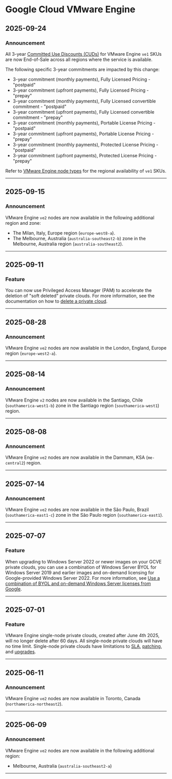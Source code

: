 # Google Cloud VMware Engine

## 2025-09-24

### Announcement

All 3-year [Committed Use Discounts (CUDs)](https://cloud.google.com/docs/cuds) for VMware Engine `ve1` SKUs are now End-of-Sale across all regions where the service is available.

The following specific 3-year commitments are impacted by this change:

* 3-year commitment (monthly payments), Fully Licensed Pricing - "postpaid"
* 3-year commitment (upfront payments), Fully Licensed Pricing - "prepay"
* 3-year commitment (monthly payments), Fully Licensed convertible commitment - "postpaid"
* 3-year commitment (upfront payments), Fully Licensed convertible commitment - "prepay"
* 3-year commitment (monthly payments), Portable License Pricing - "postpaid"
* 3-year commitment (upfront payments), Portable License Pricing - "prepay"
* 3-year commitment (monthly payments), Protected License Pricing - "postpaid"
* 3-year commitment (upfront payments), Protected License Pricing - "prepay"

Refer to [VMware Engine node types](https://cloud.google.com/vmware-engine/docs/concepts-node-types) for the regional availability of `ve1` SKUs.

---
## 2025-09-15

### Announcement

VMware Engine `ve2` nodes are now available in the following additional region and zone:

* The Milan, Italy, Europe region (`europe-west8-a`).
* The Melbourne, Australia (`australia-southeast2-b`) zone in the Melbourne, Australia region (`australia-southeast2`).

---
## 2025-09-11

### Feature

You can now use Privileged Access Manager (PAM) to accelerate the deletion of "soft deleted" private clouds. For more information, see the documentation on how to [delete a private cloud](https://cloud.google.com/vmware-engine/docs/private-clouds/howto-delete-private-cloud).

---
## 2025-08-28

### Announcement

VMware Engine `ve2` nodes are now available in the London, England, Europe region (`europe-west2-a`).

---
## 2025-08-14

### Announcement

VMware Engine `v2` nodes are now available in the Santiago, Chile (`southamerica-west1-b`) zone in the Santiago region (`southamerica-west1`) region.

---
## 2025-08-08

### Announcement

VMware Engine `ve2` nodes are now available in the Dammam, KSA (`me-central2`) region.

---
## 2025-07-14

### Announcement

VMware Engine `ve2` nodes are now available in the São Paulo, Brazil (`southamerica-east1-c`) zone in the São Paulo region (`southamerica-east1`).

---
## 2025-07-07

### Feature

When upgrading to Windows Server 2022 or newer images on your GCVE private clouds, you can use a combination of Windows Server BYOL for Windows Server 2019 and earlier images and on-demand licensing for Google-provided Windows Server 2022. For more information, see
[Use a combination of BYOL and on-demand Windows Server licenses from Google](https://cloud.google.com/vmware-engine/docs/vmware-ecosystem/microsoft-licensing#combination-mode).

---
## 2025-07-01

### Feature

VMware Engine single-node private clouds, created after June 4th 2025, will no longer delete after 60 days. All single-node private clouds will have no time limit. Single-node private clouds have limitations to [SLA](https://cloud.google.com/vmware-engine/sla?e=48754805&hl=en), [patching](https://cloud.google.com/vmware-engine/docs/concepts-private-cloud#single-node), and [upgrades](https://cloud.google.com/vmware-engine/docs/concepts-private-cloud#single-node).

---
## 2025-06-11

### Announcement

VMware Engine `ve2` nodes are now available in Toronto, Canada (`northamerica-northeast2`).

---
## 2025-06-09

### Announcement

VMware Engine `ve2` nodes are now available in the following additional region:

* Melbourne, Australia (`australia-southeast2-a`)

---
